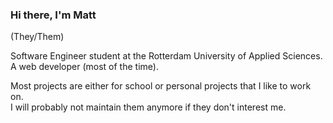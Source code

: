 ### Hi there, I'm Matt
(They/Them)

Software Engineer student at the Rotterdam University of Applied Sciences.  
A web developer (most of the time).

Most projects are either for school or personal projects that I like to work on.  
I will probably not maintain them anymore if they don't interest me.

<!-- TODO a page with my interests -->
